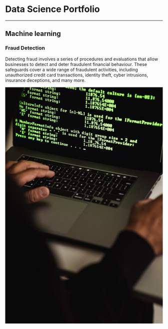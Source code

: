 # Data Science Portfolio
---
## Machine learning

### Fraud Detection
Detecting fraud involves a series of procedures and evaluations that allow businesses to detect and deter fraudulent financial behaviour. These safeguards cover a wide range of fraudulent activities, including unauthorized credit card transactions, identity theft, cyber intrusions, insurance deceptions, and many more.
<center><img src="assets/Fraud-detection.jpg"/></center>
